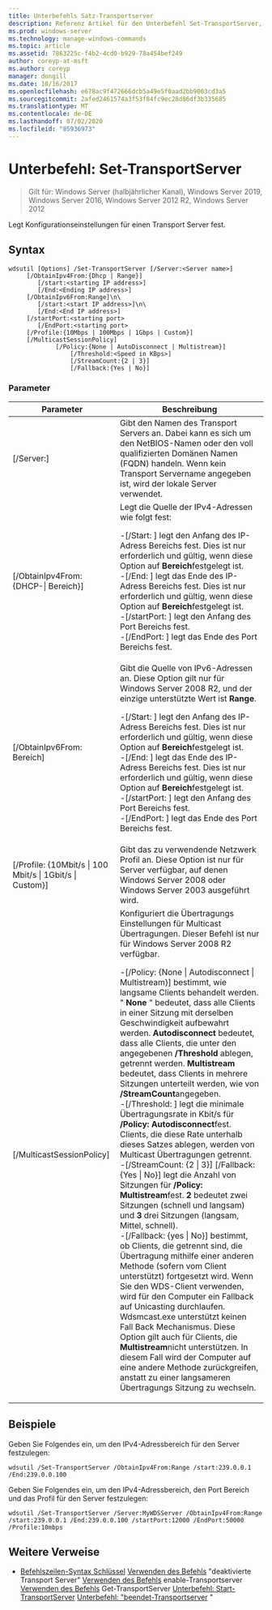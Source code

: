 ```yaml
---
title: Unterbefehls Satz-Transportserver
description: Referenz Artikel für den Unterbefehl Set-TransportServer, mit dem Konfigurationseinstellungen für einen Transport Server festgelegt werden.
ms.prod: windows-server
ms.technology: manage-windows-commands
ms.topic: article
ms.assetid: 7863225c-f4b2-4cd0-b929-78a454bef249
author: coreyp-at-msft
ms.author: coreyp
manager: dongill
ms.date: 10/16/2017
ms.openlocfilehash: e678ac9f472666dcb5a49e5f0aad2bb9003cd3a5
ms.sourcegitcommit: 2afed2461574a3f53f84fc9ec28d86df3b335685
ms.translationtype: MT
ms.contentlocale: de-DE
ms.lasthandoff: 07/02/2020
ms.locfileid: "85936973"
---
```

# <a name="subcommand-set-transportserver"></a>Unterbefehl: Set-TransportServer

> Gilt für: Windows Server (halbjährlicher Kanal), Windows Server 2019, Windows Server 2016, Windows Server 2012 R2, Windows Server 2012

Legt Konfigurationseinstellungen für einen Transport Server fest.

## <a name="syntax"></a>Syntax
```
wdsutil [Options] /Set-TransportServer [/Server:<Server name>]
     [/ObtainIpv4From:{Dhcp | Range}]
        [/start:<starting IP address>]
        [/End:<Ending IP address>]
     [/ObtainIpv6From:Range]\n\
        [/start:<start IP address>]\n\
        [/End:<End IP address>]
     [/startPort:<starting port>
        [/EndPort:<starting port>
     [/Profile:{10Mbps | 100Mbps | 1Gbps | Custom}]
     [/MulticastSessionPolicy]
             [/Policy:{None | AutoDisconnect | Multistream}]
                 [/Threshold:<Speed in KBps>]
                 [/StreamCount:{2 | 3}]
                 [/Fallback:{Yes | No}]
```
### <a name="parameters"></a>Parameter
|Parameter|Beschreibung|
|-------|--------|
|[/Server:<Server name>]|Gibt den Namen des Transport Servers an. Dabei kann es sich um den NetBIOS-Namen oder den voll qualifizierten Domänen Namen (FQDN) handeln. Wenn kein Transport Servername angegeben ist, wird der lokale Server verwendet.|
|[/ObtainIpv4From: {DHCP-&#124; Bereich}]|Legt die Quelle der IPv4-Adressen wie folgt fest:<p>-[/Start: <IP address> ] legt den Anfang des IP-Adress Bereichs fest. Dies ist nur erforderlich und gültig, wenn diese Option auf **Bereich**festgelegt ist.<br />-[/End: <IP address> ] legt das Ende des IP-Adress Bereichs fest. Dies ist nur erforderlich und gültig, wenn diese Option auf **Bereich**festgelegt ist.<br />-[/startPort: <port> ] legt den Anfang des Port Bereichs fest.<br />-[/EndPort: <port> ] legt das Ende des Port Bereichs fest.|
|[/ObtainIpv6From: Bereich]|Gibt die Quelle von IPv6-Adressen an. Diese Option gilt nur für Windows Server 2008 R2, und der einzige unterstützte Wert ist **Range**.<p>-[/Start: <IP address> ] legt den Anfang des IP-Adress Bereichs fest. Dies ist nur erforderlich und gültig, wenn diese Option auf **Bereich**festgelegt ist.<br />-[/End: <IP address> ] legt das Ende des IP-Adress Bereichs fest. Dies ist nur erforderlich und gültig, wenn diese Option auf **Bereich**festgelegt ist.<br />-[/startPort: <port> ] legt den Anfang des Port Bereichs fest.<br />-[/EndPort: <port> ] legt das Ende des Port Bereichs fest.|
|[/Profile: {10Mbit/s &#124; 100 Mbit/s &#124; 1Gbit/s &#124; Custom}]|Gibt das zu verwendende Netzwerk Profil an. Diese Option ist nur für Server verfügbar, auf denen Windows Server 2008 oder Windows Server 2003 ausgeführt wird.|
|[/MulticastSessionPolicy]|Konfiguriert die Übertragungs Einstellungen für Multicast Übertragungen. Dieser Befehl ist nur für Windows Server 2008 R2 verfügbar.<p>-[/Policy: {None &#124; Autodisconnect &#124; Multistream}] bestimmt, wie langsame Clients behandelt werden. " **None** " bedeutet, dass alle Clients in einer Sitzung mit derselben Geschwindigkeit aufbewahrt werden. **Autodisconnect** bedeutet, dass alle Clients, die unter den angegebenen **/Threshold** ablegen, getrennt werden. **Multistream** bedeutet, dass Clients in mehrere Sitzungen unterteilt werden, wie von **/StreamCount**angegeben.<br />-[/Threshold: <Speed in KBps> ] legt die minimale Übertragungsrate in Kbit/s für **/Policy: Autodisconnect**fest. Clients, die diese Rate unterhalb dieses Satzes ablegen, werden von Multicast Übertragungen getrennt.<br />-[/StreamCount: {2 &#124; 3}] [/Fallback: {Yes &#124; No}] legt die Anzahl von Sitzungen für **/Policy: Multistream**fest. **2** bedeutet zwei Sitzungen (schnell und langsam) und **3** drei Sitzungen (langsam, Mittel, schnell).<br />-[/Fallback: {yes &#124; No}] bestimmt, ob Clients, die getrennt sind, die Übertragung mithilfe einer anderen Methode (sofern vom Client unterstützt) fortgesetzt wird. Wenn Sie den WDS-Client verwenden, wird für den Computer ein Fallback auf Unicasting durchlaufen. Wdsmcast.exe unterstützt keinen Fall Back Mechanismus. Diese Option gilt auch für Clients, die **Multistream**nicht unterstützen. In diesem Fall wird der Computer auf eine andere Methode zurückgreifen, anstatt zu einer langsameren Übertragungs Sitzung zu wechseln.|
## <a name="examples"></a>Beispiele
Geben Sie Folgendes ein, um den IPv4-Adressbereich für den Server festzulegen:
```
wdsutil /Set-TransportServer /ObtainIpv4From:Range /start:239.0.0.1 /End:239.0.0.100
```
Geben Sie Folgendes ein, um den IPv4-Adressbereich, den Port Bereich und das Profil für den Server festzulegen:
```
wdsutil /Set-TransportServer /Server:MyWDSServer /ObtainIpv4From:Range /start:239.0.0.1 /End:239.0.0.100 /startPort:12000 /EndPort:50000 /Profile:10mbps
```
## <a name="additional-references"></a>Weitere Verweise
- [Befehlszeilen-Syntax Schlüssel](command-line-syntax-key.md) 
 [Verwenden des Befehls](using-the-disable-transportserver-command.md) 
 "deaktivierte Transport Server" [Verwenden des Befehls](using-the-enable-transportserver-command.md) 
 enable-Transportserver [Verwenden des Befehls](using-the-get-transportserver-command.md) 
 Get-TransportServer [Unterbefehl: Start-TransportServer](subcommand-start-transportserver.md) 
 [Unterbefehl: "beendet-Transportserver](subcommand-stop-transportserver.md) "
